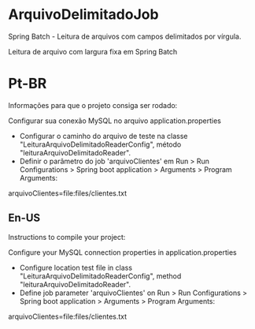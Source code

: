 # ArquivoDelimitadoJob
Spring Batch - Leitura de arquivos com campos delimitados por vírgula.

Leitura de arquivo com largura fixa em Spring Batch

# Pt-BR

Informações para que o projeto consiga ser rodado:

Configurar sua conexão MySQL no arquivo application.properties

- Configurar o caminho do arquivo de teste na classe "LeituraArquivoDelimitadoReaderConfig", método "leituraArquivoDelimitadoReader". 
- Definir o parâmetro do job 'arquivoClientes' em Run > Run Configurations > Spring boot application > Arguments > Program Arguments:

arquivoClientes=file:files/clientes.txt

## En-US

Instructions to compile your project:

Configure your MySQL connection properties in application.properties

- Configure location test file in class "LeituraArquivoDelimitadoReaderConfig", method "leituraArquivoDelimitadoReader". 
- Define job parameter 'arquivoClientes' on Run > Run Configurations > Spring boot application > Arguments > Program Arguments:

arquivoClientes=file:files/clientes.txt

